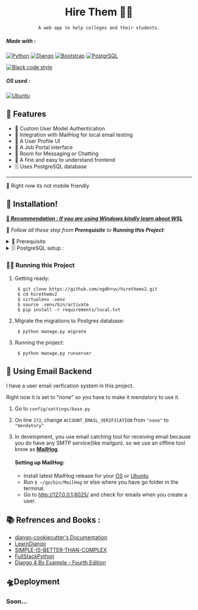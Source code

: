 
<div align="center">

# Hire Them 🧑‍💻

    A web app to help colleges and their students.

</div>

##### _Made with :_

[![Python](https://img.shields.io/badge/Python-14354C?style=for-the-badge&logo=python&logoColor=white)](https://www.python.org/) 
[![Django](https://img.shields.io/badge/Django-092E20?style=for-the-badge&logo=django&logoColor=white)](https://docs.djangoproject.com/) 
[![Bootstrap](https://img.shields.io/badge/Bootstrap-563D7C?style=for-the-badge&logo=bootstrap&logoColor=white)](https://getbootstrap.com/) 
[![PostgrSQL](https://img.shields.io/badge/PostgreSQL-316192?style=for-the-badge&logo=postgresql&logoColor=white)](https://www.postgresql.org/) 

[![Black code style](https://img.shields.io/badge/code%20style-black-000000.svg)](https://github.com/ambv/black)

##### _OS used :_

[![Ubuntu](https://img.shields.io/badge/Ubuntu-E95420?style=for-the-badge&logo=ubuntu&logoColor=white)](https://ubuntu.com/) 

## 🌼 Features

- 👤 Custom User Model Authentication
- 📨 Integration with MailHog for local email testing
- 👥 A User Profile UI
- 💼 A Job Portal interface
- 💬 Room for Messaging or Chatting 
- 🧭 A fine and easy to understand frontend 
- 🗄️ Uses PostgreSQL database
---
🚩 Right now its not mobile friendly

## 📀 Installation!
<ins>**💯 _Recommendation : If you are using Windows kindly learn about [WSL](https://ubuntu.com/wsl)_**</ins>

🧭 _Follow all these step from **Prerequisite** to **Running this Project**:_

<details>
<summary>📖 Prerequisite</summary>

- Install 🐍 [Python3](https://www.python.org/) and [PIP](https://i.redd.it/ltidkb8taff61.jpg)
  - **alternative❓**- [Pyenv](https://github.com/pyenv/pyenv/)

- Install 🗄️ [PostgreSQL](https://www.postgresql.org/download/)
</details>
<details>
<summary>🗄️ PostgreSQL setup :</summary>

### 🗄️ PostgreSQL setup :

Setting up for **first time** user on linux :

[[click here ->](https://web.archive.org/web/20190303010033/http://suite.opengeo.org/docs/latest/dataadmin/pgGettingStarted/firstconnect.html)] 

- ***if getting ☣️ **ERROR**  like - Peer authentication failed for user "postgres"*** ([SOLUTION](https://stackoverflow.com/questions/69676009/psql-error-connection-to-server-on-socket-var-run-postgresql-s-pgsql-5432))

if you have already have used postgres, then just create database with project name:
            
            $ createdb --username=postgres hirethemv2

*  ✅ Important:
    
    * Either add this export:
        
            export DATABASE_URL=postgres://postgres:<password>@127.0.0.1:5432/<DB name given to createdb>
        in **bashrc or zshrc or Enviornment variable**.
    
    * or else add:

            export DJANGO_READ_DOT_ENV_FILE=True
        in **bashrc or zshrc or Enviornment variable**.Then you can create a `.env` file in root directory and add values there which is easy.
        
        First value to add in .env file is,
            
            export DATABASE_URL=postgres://postgres:<password>@127.0.0.1:5432/<DB name given to createdb>
        
</details>

### 👨‍🔧 Running this Project
1. Getting ready:
        
        $ git clone https://github.com/ogdhruv/hirethemv2.git
        $ cd hirethemv2
        $ virtualenv .venv
        $ source .venv/bin/activate
        $ pip install -r requirements/local.txt

1. Migrate the migrations to Postgres database:

        $ python manage.py migrate

2. Running the project:

        $ python manage.py runserver

## 📧 Using Email Backend

I have a user email verfication system in this project.

Right now it is set to "none" so you have to make it mendatory to use it.
    
1. Go to `config/settings/base.py`

2. On line `272`, change `ACCOUNT_EMAIL_VERIFICATION` from `"none"` to `"mendatory"`

3. In development, you use email catching tool for receiving email because you do have any SMTP service(like mailgun).
so we use an offline tool know as [**MailHog**](https://github.com/mailhog/MailHog).
    
    #### Setting up MailHog: 
    - Install latest MailHog release for your [OS](https://github.com/mailhog/MailHog) or [Ubuntu](https://github.com/mailhog/MailHog#debian--ubuntu-go--v118) <br/>
    - Run `$ ~/go/bin/MailHog` or else where you have go folder in the terminal.<br/>
    - Go to http://127.0.0.1:8025/ and check for emails when you create a user.<br/>

## 📚 Refrences and Books :
- [django-cookiecutter's Documentation](https://github.com/cookiecutter/cookiecutter-django)
- [LearnDjango](https://learndjango.com/tutorials/)
- [SIMPLE-IS-BETTER-THAN-COMPLEX](https://simpleisbetterthancomplex.com/)
- [FullStackPython](https://www.fullstackpython.com/django.html)
- [Django 4 By Example - Fourth Edition](https://www.amazon.in/Django-Example-powerful-reliable-applications/dp/1801813051)


## 🛸Deployment
### Soon...
